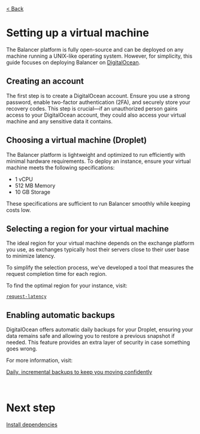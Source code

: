 [< Back](../../README.md#getting-started)

# Setting up a virtual machine

The Balancer platform is fully open-source and can be deployed on any machine running a UNIX-like operating system. However, for simplicity, this guide focuses on deploying Balancer on [DigitalOcean](https://www.digitalocean.com/).



## Creating an account

The first step is to create a DigitalOcean account. Ensure you use a strong password, enable two-factor authentication (2FA), and securely store your recovery codes. This step is crucial—if an unauthorized person gains access to your DigitalOcean account, they could also access your virtual machine and any sensitive data it contains.



## Choosing a virtual machine (Droplet)

The Balancer platform is lightweight and optimized to run efficiently with minimal hardware requirements. To deploy an instance, ensure your virtual machine meets the following specifications:

- 1 vCPU
- 512 MB Memory
- 10 GB Storage

These specifications are sufficient to run Balancer smoothly while keeping costs low.



## Selecting a region for your virtual machine

The ideal region for your virtual machine depends on the exchange platform you use, as exchanges typically host their servers close to their user base to minimize latency.

To simplify the selection process, we’ve developed a tool that measures the request completion time for each region.

To find the optimal region for your instance, visit:

[`request-latency`](https://github.com/bitcoin-balancer/request-latency)



## Enabling automatic backups

DigitalOcean offers automatic daily backups for your Droplet, ensuring your data remains safe and allowing you to restore a previous snapshot if needed. This feature provides an extra layer of security in case something goes wrong. 

For more information, visit:

[Daily, incremental backups to keep you moving confidently](https://www.digitalocean.com/products/backups)


<br/>

# Next step

[Install dependencies](../install-dependencies/index.md)